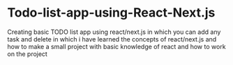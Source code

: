 # Todo-list-app-using-React-Next.js
Creating basic TODO list app using react/next.js in which you can add any task and delete in which i have learned the concepts of react/next.js and how to make a small project with basic knowledge of react and how to work on the project 
